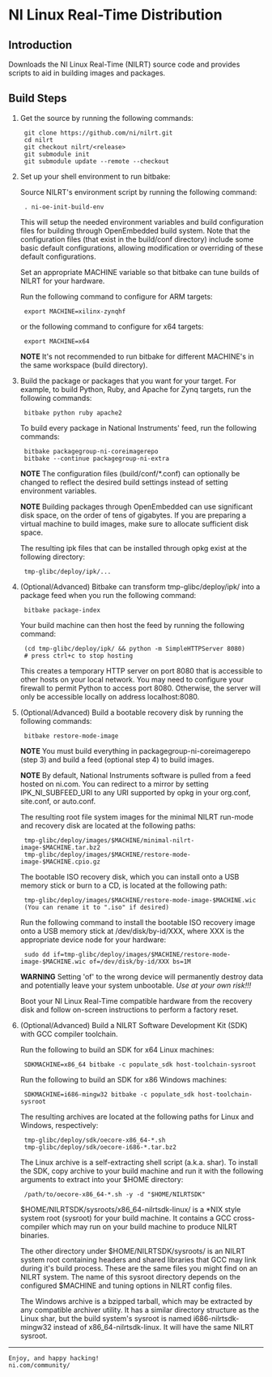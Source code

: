NI Linux Real-Time Distribution
======

Introduction
------

Downloads the NI Linux Real-Time (NILRT) source code and
provides scripts to aid in building images and packages.

Build Steps
------

1. Get the source by running the following commands:

        git clone https://github.com/ni/nilrt.git
        cd nilrt
        git checkout nilrt/<release>
        git submodule init
        git submodule update --remote --checkout

2. Set up your shell environment to run bitbake:

    Source NILRT's environment script by running the following command:

        . ni-oe-init-build-env

    This will setup the needed environment variables and build
configuration files for building through OpenEmbedded build system.
Note that the configuration files (that exist in the build/conf
directory) include some basic default configurations, allowing
modification or overriding of these default configurations.

    Set an appropriate MACHINE variable so that bitbake can tune builds
of NILRT for your hardware.

    Run the following command to configure for ARM targets:

        export MACHINE=xilinx-zynqhf

    or the following command to configure for x64 targets:

        export MACHINE=x64

    **NOTE** It's not recommended to run bitbake for different
MACHINE's in the same workspace (build directory).

3. Build the package or packages that you want for your target.
For example, to build Python, Ruby, and Apache for Zynq targets, run the
following commands:

        bitbake python ruby apache2

    To build every package in National Instruments' feed, run the
following commands:

        bitbake packagegroup-ni-coreimagerepo
        bitbake --continue packagegroup-ni-extra

    **NOTE** The configuration files (build/conf/*.conf) can optionally
be changed to reflect the desired build settings instead of setting
environment variables.

    **NOTE** Building packages through OpenEmbedded can use significant
disk space, on the order of tens of gigabytes. If you are preparing a
virtual machine to build images, make sure to allocate sufficient disk
space.

    The resulting ipk files that can be installed through opkg exist at
the following directory:

        tmp-glibc/deploy/ipk/...

4. (Optional/Advanced) Bitbake can transform tmp-glibc/deploy/ipk/ into
a package feed when you run the following command:

        bitbake package-index

    Your build machine can then host the feed by running the following
command:

        (cd tmp-glibc/deploy/ipk/ && python -m SimpleHTTPServer 8080)
        # press ctrl+c to stop hosting

    This creates a temporary HTTP server on port 8080 that is accessible
to other hosts on your local network. You may need to configure your
firewall to permit Python to access port 8080. Otherwise, the server
will only be accessible locally on address localhost:8080.

5. (Optional/Advanced) Build a bootable recovery disk by running the
following commands:

        bitbake restore-mode-image

    **NOTE** You must build everything in packagegroup-ni-coreimagerepo
(step 3) and build a feed (optional step 4) to build images.

    **NOTE** By default, National Instruments software is pulled from
a feed hosted on ni.com. You can redirect to a mirror by setting
IPK_NI_SUBFEED_URI to any URI supported by opkg in your org.conf,
site.conf, or auto.conf.

    The resulting root file system images for the minimal NILRT run-mode
and recovery disk are located at the following paths:

        tmp-glibc/deploy/images/$MACHINE/minimal-nilrt-image-$MACHINE.tar.bz2
        tmp-glibc/deploy/images/$MACHINE/restore-mode-image-$MACHINE.cpio.gz

    The bootable ISO recovery disk, which you can install onto a USB
memory stick or burn to a CD, is located at the following path:

        tmp-glibc/deploy/images/$MACHINE/restore-mode-image-$MACHINE.wic
        (You can rename it to ".iso" if desired)

    Run the following command to install the bootable ISO recovery image
onto a USB memory stick at /dev/disk/by-id/XXX, where XXX is the
appropriate device node for your hardware:

        sudo dd if=tmp-glibc/deploy/images/$MACHINE/restore-mode-image-$MACHINE.wic of=/dev/disk/by-id/XXX bs=1M

    **WARNING** Setting 'of' to the wrong device will permanently
destroy data and potentially leave your system unbootable. *Use at your
own risk!!!*

    Boot your NI Linux Real-Time compatible hardware from the recovery
disk and follow on-screen instructions to perform a factory reset.

6. (Optional/Advanced) Build a NILRT Software Development Kit (SDK) with
GCC compiler toolchain.

    Run the following to build an SDK for x64 Linux machines:

        SDKMACHINE=x86_64 bitbake -c populate_sdk host-toolchain-sysroot

    Run the following to build an SDK for x86 Windows machines:

        SDKMACHINE=i686-mingw32 bitbake -c populate_sdk host-toolchain-sysroot

    The resulting archives are located at the following paths for Linux
and Windows, respectively:

        tmp-glibc/deploy/sdk/oecore-x86_64-*.sh
        tmp-glibc/deploy/sdk/oecore-i686-*.tar.bz2

    The Linux archive is a self-extracting shell script (a.k.a. shar).
To install the SDK, copy archive to your build machine and run it with
the following arguments to extract into your $HOME directory:

        /path/to/oecore-x86_64-*.sh -y -d "$HOME/NILRTSDK"

    $HOME/NILRTSDK/sysroots/x86_64-nilrtsdk-linux/ is a *NIX style
system root (sysroot) for your build machine. It contains a GCC
cross-compiler which may run on your build machine to produce NILRT
binaries.

    The other directory under $HOME/NILRTSDK/sysroots/ is an NILRT
system root containing headers and shared libraries that GCC may link
during it's build process. These are the same files you might find on
an NILRT system. The name of this sysroot directory depends on the
configured $MACHINE and tuning options in NILRT config files.

    The Windows archive is a bzipped tarball, which may be extracted by
any compatible archiver utility. It has a similar directory structure as
the Linux shar, but the build system's sysroot is named
i686-nilrtsdk-mingw32 instead of x86_64-nilrtsdk-linux. It will have the
same NILRT sysroot.

---

    Enjoy, and happy hacking!
    ni.com/community/
